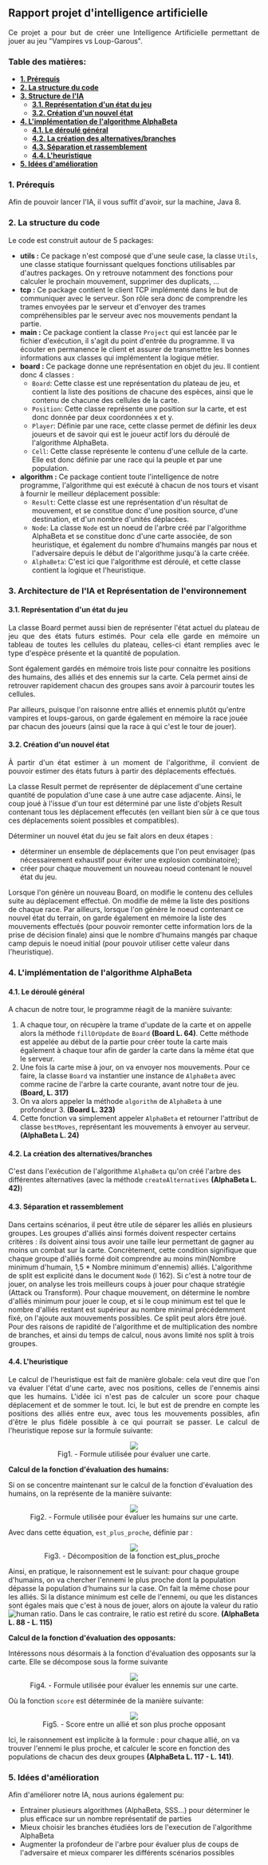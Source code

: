 ﻿## Rapport projet d'intelligence artificielle 

<p align="justify">Ce projet a pour but de créer une Intelligence Artificielle permettant de jouer au jeu "Vampires vs Loup-Garous".</p>

### Table des matières: 
+ **[1. Prérequis](#prerequisites)**
+ **[2. La structure du code](#code_structure)**
+ **[3. Structure de l'IA](#ia_struct)**
  + **[3.1. Représentation d'un état du jeu](#board_representation)**
  + **[3.2. Création d'un nouvel état](#new_representation)**
+ **[4. L'implémentation de l'algorithme AlphaBeta](#alg_implementation)**
  + **[4.1. Le déroulé général](#general_behavior)**
  + **[4.2. La création des alternatives/branches](#branches)**
  + **[4.3. Séparation et rassemblement](#split_merge)**
  + **[4.4. L'heuristique](#heuristic)**
+ **[5. Idées d'amélioration](#next_steps)**

### 1. Prérequis  <a name="prerequisites"></a>

<p align="justify">Afin de pouvoir lancer l'IA, il vous suffit d'avoir, sur la machine, Java 8.</p>

### 2. La structure du code <a name="code_structure"></a>

<p align="justify">Le code est construit autour de 5 packages:

- **utils :** Ce package n'est composé que d'une seule case, la classe `Utils`, une classe statique fournissant quelques fonctions utilisables par d'autres packages. On y retrouve notamment des fonctions pour calculer le prochain mouvement, supprimer des duplicats, ...
- **tcp :** Ce package contient le client TCP implémenté dans le but de communiquer avec le serveur. Son rôle sera donc de comprendre les trames envoyées par le serveur et d'envoyer des trames compréhensibles par le serveur avec nos mouvements pendant la partie.
- **main :** Ce package contient la classe `Project` qui est lancée par le fichier d'exécution, il s'agit du point d'entrée du programme. Il va écouter en permanence le client et assurer de transmettre les bonnes informations aux classes qui implémentent la logique métier.
- **board :** Ce package donne une représentation en objet du jeu. Il contient donc 4 classes : 
  - `Board`: Cette classe est une représentation du plateau de jeu, et contient la liste des positions de chacune des espèces, ainsi que le contenu de chacune des cellules de la carte.
  - `Position`: Cette classe représente une position sur la carte, et est donc donnée par deux coordonnées x et y.
  - `Player`: Définie par une race, cette classe permet de définir les deux joueurs et de savoir qui est le joueur actif lors du déroulé de l'algorithme AlphaBeta.
  - `Cell`: Cette classe représente le contenu d'une cellule de la carte. Elle est donc définie par une race qui la peuple et par une population.
- **algorithm :** Ce package contient toute l'intelligence de notre programme, l'algorithme qui est exécuté à chacun de nos tours et visant à fournir le meilleur déplacement possible:
  - `Result`: Cette classe est une représentation d'un résultat de mouvement, et se constitue donc d'une position source, d'une destination, et d'un nombre d'unités déplacées.
  - `Node`: La classe `Node` est un noeud de l'arbre créé par l'algorithme AlphaBeta et se constitue donc d'une carte associée, de son heuristique, et également du nombre d'humains mangés par nous et l'adversaire depuis le début de l'algorithme jusqu'à la carte créée.
  - `AlphaBeta`: C'est ici que l'algorithme est déroulé, et cette classe contient la logique et l'heuristique. </p>
  
### 3. Architecture de l'IA et Représentation de l'environnement <a name="ia_struct"></a>

#### 3.1. Représentation d'un état du jeu <a name="board_representation"></a>
  
<p align="justify">La classe Board permet aussi bien de représenter l'état actuel du plateau de jeu que des états futurs estimés. Pour cela elle garde en mémoire un tableau de toutes les cellules du plateau, celles-ci étant remplies avec le type d'espèce présente et la quantité de population. 

Sont également gardés en mémoire trois liste pour connaitre les positions des humains, des alliés et des ennemis sur la carte. Cela permet ainsi de retrouver rapidement chacun des groupes sans avoir à parcourir toutes les cellules.

Par ailleurs, puisque l'on raisonne entre alliés et ennemis plutôt qu'entre vampires et loups-garous, on garde également en mémoire la race jouée par chacun des joueurs (ainsi que la race à qui c'est le tour de jouer).</p>

#### 3.2. Création d'un nouvel état <a name="new_representation"></a>

<p align="justify">À partir d'un état estimer à un moment de l'algorithme, il convient de pouvoir estimer des états futurs à partir des déplacements effectués. 

La classe Result permet de représenter de déplacement d'une certaine quantité de population d'une case à une autre case adjacente. Ainsi, le coup joué à l'issue d'un tour est déterminé par une liste d'objets Result contenant tous les déplacement effecutés (en veillant bien sûr à ce que tous ces déplacements soient possibles et compatibles).

Déterminer un nouvel état du jeu se fait alors en deux étapes :
- déterminer un ensemble de déplacements que l'on peut envisager (pas nécessairement exhaustif pour éviter une explosion combinatoire);
- créer pour chaque mouvement un nouveau noeud contenant le nouvel état du jeu.

Lorsque l'on génère un nouveau Board, on modifie le contenu des cellules suite au déplacement effectué. On modifie de même la liste des positions de chaque race. Par ailleurs, lorsque l'on génère le noeud contenant ce nouvel état du terrain, on garde également en mémoire la liste des mouvements effectués (pour pouvoir remonter cette information lors de la prise de décision finale) ainsi que le nombre d'humains mangés par chaque camp depuis le noeud initial (pour pouvoir utiliser cette valeur dans l'heuristique).

</p>

<!-- 3.3. Branches -->
  
### 4. L'implémentation de l'algorithme AlphaBeta <a name="alg_implementation"></a>

#### 4.1. Le déroulé général <a name="general_behavior"></a>

<p align="justify">A chacun de notre tour, le programme réagit de la manière suivante:

1. A chaque tour, on récupère la trame d'update de la carte et on appelle alors la méthode `fillOrUpdate` de `Board` **(Board L. 64)**. Cette méthode est appelée au début de la partie pour créer toute la carte mais également à chaque tour afin de garder la carte dans la même état que le serveur.
2. Une fois la carte mise à jour, on va envoyer nos mouvements. Pour ce faire, la classe `Board` va instantier une instance de `AlphaBeta` avec comme racine de l'arbre la carte courante, avant notre tour de jeu. **(Board, L. 317)**
3. On va alors appeler la méthode `algorithm` de `AlphaBeta` à une profondeur 3. **(Board L. 323)**
4. Cette fonction va simplement appeler `AlphaBeta` et retourner l'attribut de classe `bestMoves`, représentant les mouvements à envoyer au serveur. **(AlphaBeta L. 24)**
</p>

#### 4.2. La création des alternatives/branches <a name="branches"></a>

C'est dans l'exécution de l'algorithme `AlphaBeta` qu'on créé l'arbre des différentes alternatives (avec la méthode `createAlternatives` **(AlphaBeta L. 42)**)

#### 4.3. Séparation et rassemblement <a name="split_merge"></a>

Dans certains scénarios, il peut être utile de séparer les alliés en plusieurs groupes. Les groupes d'alliés ainsi formés doivent respecter certains critères : ils doivent ainsi tous avoir une taille leur permettant de gagner au moins un combat sur la carte. Concrètement, cette condition signifique que chaque groupe d'alliés formé doit comprendre au moins min(Nombre minimum d'humain, 1,5 * Nombre minimum d'ennemis) alliés. 
L'algorithme de split est explicité dans le document `Node` (l 162).
Si c'est à notre tour de jouer, on analyse les trois meilleurs coups à jouer pour chaque stratégie (Attack ou Transform).
Pour chaque mouvement, on détermine le nombre d'alliés minimum pour jouer le coup, et si le coup minimum est tel que le nombre d'alliés restant est supérieur au nombre minimal précédemment fixé, on l'ajoute aux mouvements possibles. Ce split peut alors être joué.
Pour des raisons de rapidité de l'algorithme et de multiplication des nombre de branches, et ainsi du temps de calcul, nous avons limité nos split à trois groupes.

#### 4.4. L'heuristique <a name="heuristic"></a>

<p align="justify">Le calcul de l'heuristique est fait de manière globale: cela veut dire que l'on va évaluer l'état d'une carte, avec nos positions, celles de l'ennemis ainsi que les humains. L'idée ici n'est pas de calculer un score pour chaque déplacement et de sommer le tout. Ici, le but est de prendre en compte les positions des alliés entre eux, avec tous les mouvements possibles, afin d'être le plus fidèle possible à ce qui pourrait se passer. Le calcul de l'heuristique repose sur la formule suivante:</p>

<figure>
  <p align="center">
    <img src="./report/heuristic_full.png"/>
    <br>Fig1. - Formule utilisée pour évaluer une carte.
  </p>
</figure>

**Calcul de la fonction d'évaluation des humains:**

Si on se concentre maintenant sur le calcul de la fonction d'évaluation des humains, on la représente de la manière suivante:

<figure>
  <p align="center">
    <img src="./report/heuristic_humans.png"/>
    <br>Fig2. - Formule utilisée pour évaluer les humains sur une carte.
  </p>
</figure>

Avec dans cette équation, `est_plus_proche`, définie par : 

<figure>
  <p align="center">
    <img src="./report/is_nearest.png"/>
    <br>Fig3. - Décomposition de la fonction est_plus_proche
  </p>
</figure>

Ainsi, en pratique, le raisonnement est le suivant: pour chaque groupe d'humains, on va chercher l'ennemi le plus proche dont la population dépasse la population d'humains sur la case. On fait la même chose pour les alliés. Si la distance minimum est celle de l'ennemi, ou que les distances sont égales mais que c'est à nous de jouer, alors on ajoute la valeur du ratio ![human ratio](./report/human_ratio.png "Nombre d'humains / distance minimale"). Dans le cas contraire, le ratio est retiré du score. **(AlphaBeta L. 88 - L. 115)**

**Calcul de la fonction d'évaluation des opposants:**

Intéressons nous désormais à la fonction d'évaluation des opposants sur la carte. Elle se décompose sous la forme suivante

<figure>
  <p align="center">
    <img src="./report/heuristic_humans.png"/>
    <br>Fig4. - Formule utilisée pour évaluer les ennemis sur une carte.
  </p>
</figure>

Où la fonction `score` est déterminée de la manière suivante:

<figure>
  <p align="center">
    <img src="./report/score_ennemi_allie.png"/>
    <br>Fig5. - Score entre un allié et son plus proche opposant
  </p>
</figure>

Ici, le raisonnement est implicite à la formule : pour chaque allié, on va trouver l'ennemi le plus proche, et calculer le score en fonction des populations de chacun des deux groupes **(AlphaBeta L. 117 - L. 141)**.

### 5. Idées d'amélioration <a name="next_steps"></a>

Afin d'améliorer notre IA, nous aurions également pu: 
- Entrainer plusieurs algorithmes (AlphaBeta, SSS...) pour déterminer le plus efficace sur un nombre représentatif de parties
- Mieux choisir les branches étudiées lors de l'execution de l'algorithme AlphaBeta
- Augmenter la profondeur de l'arbre pour évaluer plus de coups de l'adversaire et mieux comparer les différents scénarios possibles
